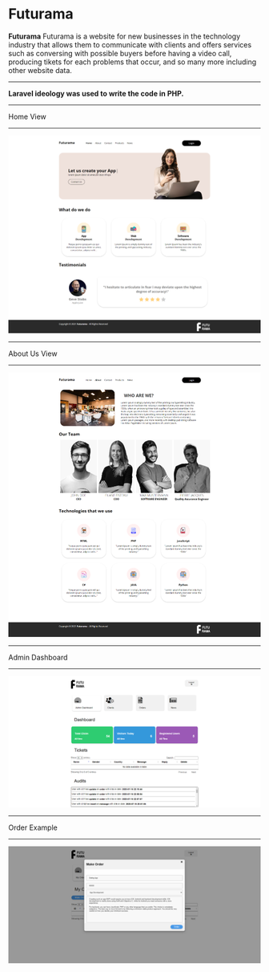 # Futurama
**Futurama** Futurama is a website for new businesses in the technology industry that allows them to communicate with clients and offers services such as conversing with possible buyers before having a video call, producing tikets for each problems that occur, and so many more including other website data.

---
**Laravel ideology was used to write the code in PHP.**

---
Home View
***
![home](https://raw.githubusercontent.com/etnikbeqiri1/futurama/main/assets/home.png)

---
About Us View
***
![about](https://raw.githubusercontent.com/etnikbeqiri1/futurama/main/assets/about.png)

---
Admin Dashboard
***
![admin_dashboard](https://raw.githubusercontent.com/etnikbeqiri1/futurama/main/assets/admin_dashboard.png)

---
Order Example
***
![order_example](https://raw.githubusercontent.com/etnikbeqiri1/futurama/main/assets/order_example.png)


